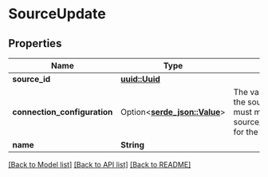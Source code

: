 # SourceUpdate

## Properties

Name | Type | Description | Notes
------------ | ------------- | ------------- | -------------
**source_id** | [**uuid::Uuid**](uuid::Uuid.md) |  | 
**connection_configuration** | Option<[**serde_json::Value**](.md)> | The values required to configure the source. The schema for this must match the schema return by source_definition_specifications/get for the source. | 
**name** | **String** |  | 

[[Back to Model list]](../README.md#documentation-for-models) [[Back to API list]](../README.md#documentation-for-api-endpoints) [[Back to README]](../README.md)


